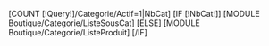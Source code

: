 [COUNT [!Query!]/Categorie/Actif=1|NbCat]
[IF [!NbCat!]]
	[MODULE Boutique/Categorie/ListeSousCat]
[ELSE]
	[MODULE Boutique/Categorie/ListeProduit]
[/IF]